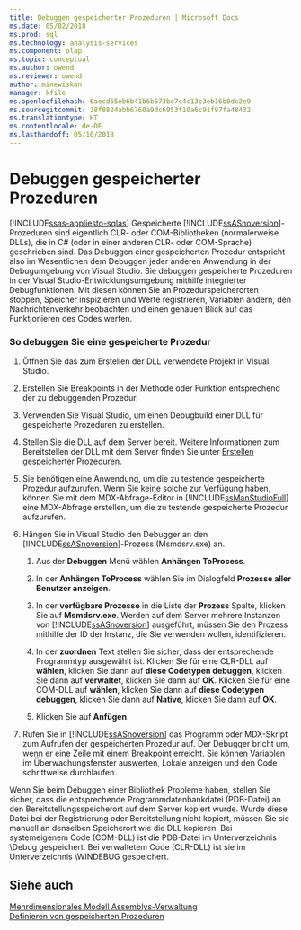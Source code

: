 ```yaml
---
title: Debuggen gespeicherter Prozeduren | Microsoft Docs
ms.date: 05/02/2018
ms.prod: sql
ms.technology: analysis-services
ms.component: olap
ms.topic: conceptual
ms.author: owend
ms.reviewer: owend
author: minewiskan
manager: kfile
ms.openlocfilehash: 6aecd65eb6b41b6b573bc7c4c13c3eb16b0dc2e9
ms.sourcegitcommit: 38f8824abb6760a9dc6953f10a6c91f97fa48432
ms.translationtype: HT
ms.contentlocale: de-DE
ms.lasthandoff: 05/10/2018
---
```

# <a name="debugging-stored-procedures"></a>Debuggen gespeicherter Prozeduren
[!INCLUDE[ssas-appliesto-sqlas](../../includes/ssas-appliesto-sqlas.md)]
  Gespeicherte [!INCLUDE[ssASnoversion](../../includes/ssasnoversion-md.md)]-Prozeduren sind eigentlich CLR- oder COM-Bibliotheken (normalerweise DLLs), die in C# (oder in einer anderen CLR- oder COM-Sprache) geschrieben sind. Das Debuggen einer gespeicherten Prozedur entspricht also im Wesentlichen dem Debuggen jeder anderen Anwendung in der Debugumgebung von Visual Studio. Sie debuggen gespeicherte Prozeduren in der Visual Studio-Entwicklungsumgebung mithilfe integrierter Debugfunktionen. Mit diesen können Sie an Prozedurspeicherorten stoppen, Speicher inspizieren und Werte registrieren, Variablen ändern, den Nachrichtenverkehr beobachten und einen genauen Blick auf das Funktionieren des Codes werfen.  
  
### <a name="to-debug-a-stored-procedure"></a>So debuggen Sie eine gespeicherte Prozedur  
  
1.  Öffnen Sie das zum Erstellen der DLL verwendete Projekt in Visual Studio.  
  
2.  Erstellen Sie Breakpoints in der Methode oder Funktion entsprechend der zu debuggenden Prozedur.  
  
3.  Verwenden Sie Visual Studio, um einen Debugbuild einer DLL für gespeicherte Prozeduren zu erstellen.  
  
4.  Stellen Sie die DLL auf dem Server bereit. Weitere Informationen zum Bereitstellen der DLL mit dem Server finden Sie unter [Erstellen gespeicherter Prozeduren](../../analysis-services/multidimensional-models-extending-olap-stored-procedures/creating-stored-procedures.md).  
  
5.  Sie benötigen eine Anwendung, um die zu testende gespeicherte Prozedur aufzurufen. Wenn Sie keine solche zur Verfügung haben, können Sie mit dem MDX-Abfrage-Editor in [!INCLUDE[ssManStudioFull](../../includes/ssmanstudiofull-md.md)] eine MDX-Abfrage erstellen, um die zu testende gespeicherte Prozedur aufzurufen.  
  
6.  Hängen Sie in Visual Studio den Debugger an den [!INCLUDE[ssASnoversion](../../includes/ssasnoversion-md.md)]-Prozess (Msmdsrv.exe) an.  
  
    1.  Aus der **Debuggen** Menü wählen **Anhängen ToProcess**.  
  
    2.  In der **Anhängen ToProcess** wählen Sie im Dialogfeld **Prozesse aller Benutzer anzeigen**.  
  
    3.  In der **verfügbare Prozesse** in die Liste der **Prozess** Spalte, klicken Sie auf **Msmdsrv.exe**. Werden auf dem Server mehrere Instanzen von [!INCLUDE[ssASnoversion](../../includes/ssasnoversion-md.md)] ausgeführt, müssen Sie den Prozess mithilfe der ID der Instanz, die Sie verwenden wollen, identifizieren.  
  
    4.  In der **zuordnen** Text stellen Sie sicher, dass der entsprechende Programmtyp ausgewählt ist. Klicken Sie für eine CLR-DLL auf **wählen**, klicken Sie dann auf **diese Codetypen debuggen**, klicken Sie dann auf **verwaltet**, klicken Sie dann auf **OK**. Klicken Sie für eine COM-DLL auf **wählen**, klicken Sie dann auf **diese Codetypen debuggen**, klicken Sie dann auf **Native**, klicken Sie dann auf **OK**.  
  
    5.  Klicken Sie auf **Anfügen**.  
  
7.  Rufen Sie in [!INCLUDE[ssASnoversion](../../includes/ssasnoversion-md.md)] das Programm oder MDX-Skript zum Aufrufen der gespeicherten Prozedur auf. Der Debugger bricht um, wenn er eine Zeile mit einem Breakpoint erreicht. Sie können Variablen im Überwachungsfenster auswerten, Lokale anzeigen und den Code schrittweise durchlaufen.  
  
 Wenn Sie beim Debuggen einer Bibliothek Probleme haben, stellen Sie sicher, dass die entsprechende Programmdatenbankdatei (PDB-Datei) an den Bereitstellungsspeicherort auf dem Server kopiert wurde. Wurde diese Datei bei der Registrierung oder Bereitstellung nicht kopiert, müssen Sie sie manuell an denselben Speicherort wie die DLL kopieren. Bei systemeigenem Code (COM-DLL) ist die PDB-Datei im Unterverzeichnis \Debug gespeichert. Bei verwaltetem Code (CLR-DLL) ist sie im Unterverzeichnis \WINDEBUG gespeichert.  
  
## <a name="see-also"></a>Siehe auch  
 [Mehrdimensionales Modell Assemblys-Verwaltung](../../analysis-services/multidimensional-models/multidimensional-model-assemblies-management.md)   
 [Definieren von gespeicherten Prozeduren](../../analysis-services/multidimensional-models-extending-olap-stored-procedures/defining-stored-procedures.md)  
  
  
